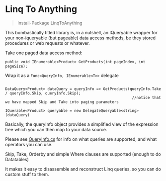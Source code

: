 Linq To Anything
================

> Install-Package LinqToAnything

This bombastically titled library is, in a nutshell, an IQueryable<T> wrapper for your non-iqueryable (but pageable) 
data access methods, be they stored procedures or web requests or whatever. 


Take one paged data access method:

```
public void IEnumerable<Product> GetProducts(int pageIndex, int pageSize);
```

Wrap it as a `Func<QueryInfo, IEnumerable<T>>` delegate


```

DataQuery<Product> dataQuery = queryInfo => GetProducts(queryInfo.Take / queryInfo.Skip, queryInfo.Skip);
                                                         //notice that we have mapped Skip and Take into paging parameters

IQuerable<Product> queryable = new DelegateQueryable<string>(dataQuery)

```

Basically, the queryInfo object provides a simplified view of the expression tree which you can then map to your data source.

Please see [QueryInfo.cs](https://github.com/mcintyre321/LinqToAnything/blob/master/LinqToAnything/QueryInfo.cs) for info on what queries are supported, and what operators you can use.

Skip, Take, Orderby and simple Where clauses are supported (enough to do Datatables)
     
It makes it easy to disassemble and reconstruct Linq queries, so you can do custom stuff to them.
